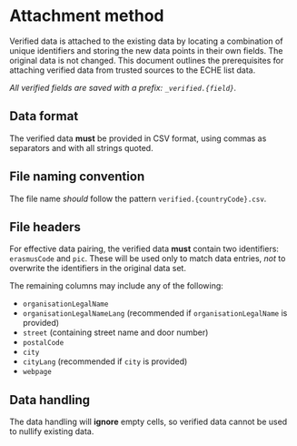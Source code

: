 # Attachment method

Verified data is attached to the existing data by locating a combination of unique identifiers and storing the new data points in their own fields. The original data is not changed. This document outlines the prerequisites for attaching verified data from trusted sources to the ECHE list data.

_All verified fields are saved with a prefix: `_verified.{field}`._

## Data format

The verified data **must** be provided in CSV format, using commas as separators and with all strings quoted.

## File naming convention

The file name _should_ follow the pattern `verified.{countryCode}.csv`.

## File headers

For effective data pairing, the verified data **must** contain two identifiers: `erasmusCode` and `pic`. These will be used only to match data entries, _not_ to overwrite the identifiers in the original data set.

The remaining columns may include any of the following:

- `organisationLegalName`
- `organisationLegalNameLang` (recommended if `organisationLegalName` is provided)
- `street` (containing street name and door number)
- `postalCode`
- `city`
- `cityLang` (recommended if `city` is provided)
- `webpage`

## Data handling

The data handling will **ignore** empty cells, so verified data cannot be used to nullify existing data.
